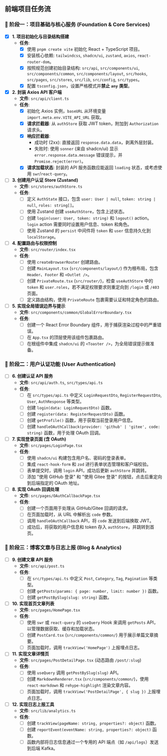 ## 前端项目任务流
### 🚀 **阶段一：项目基础与核心服务 (Foundation &amp; Core Services)**

* [X] **1. 项目初始化与目录结构搭建**
  * **任务**:
    * [X] 使用 `pnpm create vite` 初始化 React + TypeScript 项目。
    * [X] 安装核心依赖: `tailwindcss`, `shadcn/ui`, `zustand`, `axios`, `react-router-dom`。
    * [X] 按照规范创建初始目录结构: `src/api`, `src/components/ui`, `src/components/common`, `src/components/layout`, `src/hooks`, `src/pages`, `src/stores`, `src/lib`, `src/config`, `src/types`。
    * [X] 配置 `tsconfig.json`，设置严格模式并**禁止** **`any`** **类型**。
* [X] **2. 封装 Axios API 客户端**
  * **文件**: `src/api/client.ts`
  * **任务**:
    * [X] 初始化 Axios 实例，`baseURL` 从环境变量 `import.meta.env.VITE_API_URL` 获取。
    * [X] **请求拦截器**: 从 `authStore` 获取 JWT token，附加到 `Authorization` 请求头。
    * [X] **响应拦截器**:
      * 成功时 (2xx): 直接返回 `response.data.data`，剥离外层封装。
      * 失败时: 使用 `sonner` (来自 shadcn/ui) 显示 `error.response.data.message` 错误提示，并 `Promise.reject(error)`。
    * [X] **请求加载状态**: 封装的 API 服务函数应能返回 `loading` 状态，或考虑使用 `swr`/`react-query`。
* [ ] **3. 创建用户认证 Store (Zustand)**
  * **文件**: `src/stores/authStore.ts`
  * **任务**:
    * [ ] 定义 `AuthState` 接口，包含 `user: User | null`, `token: string | null`, `roles: string[]`。
    * [ ] 使用 Zustand 创建 `useAuthStore`，包含上述状态。
    * [ ] 创建 `login(user: User, token: string)` 和 `logout()` action。`login` action 需要同时设置用户信息、token 和角色。
    * [ ] 使用 Zustand 的 `persist` 中间件将 `token` 和 `user` 信息持久化到 `localStorage`。
* [ ] **4. 配置路由与权限控制**
  * **文件**: `src/router/index.tsx`
  * **任务**:
    * [ ] 使用 `createBrowserRouter` 创建路由。
    * [ ] 创建 `MainLayout.tsx` (`src/components/layout/`) 作为根布局，包含 `Header`、`Footer` 和 `<Outlet />`。
    * [ ] 创建 `PrivateRoute.tsx` (`src/router/`)，检查 `useAuthStore` 中的 `token` 和 `user.roles`，若不满足权限要求则重定向到 `/login` 或 `/403` 页面。
    * [ ] 定义路由结构，使用 `PrivateRoute` 包裹需要认证和特定角色的路由。
* [ ] **5. 实现全局错误边界与提示**
  * **文件**: `src/components/common/GlobalErrorBoundary.tsx`
  * **任务**:
    * [ ] 创建一个 React Error Boundary 组件，用于捕获渲染过程中的严重错误。
    * [ ] 在 `App.tsx` 的顶层使用该组件包裹路由。
    * [ ] 在根组件中集成 `shadcn/ui` 的 `<Toaster />`，为全局错误提示做准备。
### 👤 **阶段二：用户认证功能 (User Authentication)**
* [ ] **6. 创建认证 API 服务**
  * **文件**: `src/api/auth.ts`, `src/types/api.ts`
  * **任务**:
    * [ ] 在 `src/types/api.ts` 中定义 `LoginRequestDto`, `RegisterRequestDto`, `User`, `AuthResponse` 等类型。
    * [ ] 创建 `login(data: LoginRequestDto)` 函数。
    * [ ] 创建 `register(data: RegisterRequestDto)` 函数。
    * [ ] 创建 `getProfile()` 函数，用于获取当前登录用户信息。
    * [ ] 创建 `handleOAuthCallback(provider: 'github' | 'gitee', code: string)` 函数，用于处理 OAuth 回调。
* [ ] **7. 实现登录页面 (含 OAuth)**
  * **文件**: `src/pages/LoginPage.tsx`
  * **任务**:
    * [ ] 使用 `shadcn/ui` 构建包含用户名、密码的登录表单。
    * [ ] 集成 `react-hook-form` 和 `zod` 进行表单状态管理和客户端校验。
    * [ ] 表单提交时，调用 `login` API，成功后更新 `authStore` 并跳转。
    * [ ] 添加 "使用 GitHub 登录" 和 "使用 Gitee 登录" 的按钮，点击后重定向到后端指定的 OAuth 地址。
* [ ] **8. 实现 OAuth 回调处理**
  * **文件**: `src/pages/OAuthCallbackPage.tsx`
  * **任务**:
    * [ ] 创建一个页面用于处理从 GitHub/Gitee 回调的请求。
    * [ ] 在页面加载时，从 URL 中解析出 `code` 参数。
    * [ ] 调用 `handleOAuthCallback` API，将 `code` 发送到后端换取 JWT。
    * [ ] 成功后，将获取的用户信息和 token 存入 `authStore`，并跳转到首页。
### 📝 **阶段三：博客文章与日志上报 (Blog &amp; Analytics)**
* [ ] **9. 创建文章 API 服务**
  * **文件**: `src/api/post.ts`
  * **任务**:
    * [ ] 在 `src/types/api.ts` 中定义 `Post`, `Category`, `Tag`, `Pagination` 等类型。
    * [ ] 创建 `getPosts(params: { page: number, limit: number })` 函数。
    * [ ] 创建 `getPostBySlug(slug: string)` 函数。
* [ ] **10. 实现首页文章列表**
  * **文件**: `src/pages/HomePage.tsx`
  * **任务**:
    * [ ] 使用 `swr` 或 `react-query` 的 `useQuery` Hook 来调用 `getPosts` API，以管理数据获取、缓存和加载状态。
    * [ ] 创建 `PostCard.tsx` (`src/components/common/`) 用于展示单篇文章摘要。
    * [ ] 页面加载时，调用 `trackView('HomePage')` 上报埋点日志。
* [ ] **11. 实现文章详情页**
  * **文件**: `src/pages/PostDetailPage.tsx` (动态路由 `/post/:slug`)
  * **任务**:
    * [ ] 使用 `useQuery` 调用 `getPostBySlug(slug)` API。
    * [ ] 创建 `MarkdownRenderer.tsx` (`src/components/common/`)，使用 `react-markdown` 和 `rehype-highlight` 渲染文章内容。
    * [ ] 页面加载时，调用 `trackView('PostDetailPage', { slug })` 上报埋点日志。
* [ ] **12. 实现日志上报工具**
  * **文件**: `src/lib/analytics.ts`
  * **任务**:
    * [ ] 创建 `trackView(pageName: string, properties?: object)` 函数。
    * [ ] 创建 `reportEvent(eventName: string, properties?: object)` 函数。
    * [ ] 函数内部将日志信息通过一个专用的 API 端点（如 `/api/logs`）发送到后端 Kafka。
